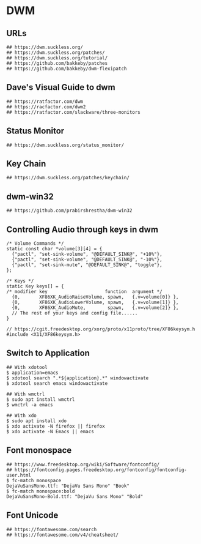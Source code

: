 DWM
===

## URLs

    ## https://dwm.suckless.org/
    ## https://dwm.suckless.org/patches/
    ## https://dwm.suckless.org/tutorial/
    ## https://github.com/bakkeby/patches
    ## https://github.com/bakkeby/dwm-flexipatch

## Dave's Visual Guide to dwm

    ## https://ratfactor.com/dwm
    ## https://racfactor.com/dwm2
    ## https://ratfactor.com/slackware/three-monitors

## Status Monitor

    ## https://dwm.suckless.org/status_monitor/

## Key Chain

    ## https://dwm.suckless.org/patches/keychain/

## dwm-win32

    ## https://github.com/prabirshrestha/dwm-win32

## Controlling Audio through keys in dwm

    /* Volume Commands */
    static const char *volume[3][4] = {
      {"pactl", "set-sink-volume", "@DEFAULT_SINK@", "+10%"},
      {"pactl", "set-sink-volume", "@DEFAULT_SINK@", "-10%"},
      {"pactl", "set-sink-mute", "@DEFAULT_SINK@", "toggle"},
    };

    /* Keys */
    static Key keys[] = {
    /* modifier key                     function  argument */
      {0,       XF86XK_AudioRaiseVolume, spawn,   {.v=volume[0]} },
      {0,       XF86XK_AudioLowerVolume, spawn,   {.v=volume[1]} },
      {0,       XF86XK_AudioMute,        spawn,   {.v=volume[2]} },
      // The rest of your keys and config file......
    }

    // https://cgit.freedesktop.org/xorg/proto/x11proto/tree/XF86keysym.h
    #include <X11/XF86keysym.h>


## Switch to Application

    ## With xdotool
    $ application=emacs
    $ xdotool search ".*${application}.*" windowactivate
    $ xdotool search emacs windowactivate

    ## With wmctrl
    $ sudo apt install wmctrl
    $ wmctrl -a emacs

    ## With xdo
    $ sudo apt install xdo
    $ xdo activate -N firefox || firefox
    $ xdo activate -N Emacs || emacs

## Font monospace

    ## https://www.freedesktop.org/wiki/Software/fontconfig/
    ## https://fontconfig.pages.freedesktop.org/fontconfig/fontconfig-user.html
    $ fc-match monospace
    DejaVuSansMono.ttf: "DejaVu Sans Mono" "Book"
    $ fc-match monospace:bold
    DejaVuSansMono-Bold.ttf: "DejaVu Sans Mono" "Bold"

## Font Unicode

    ## https://fontawesome.com/search
    ## https://fontawesome.com/v4/cheatsheet/
